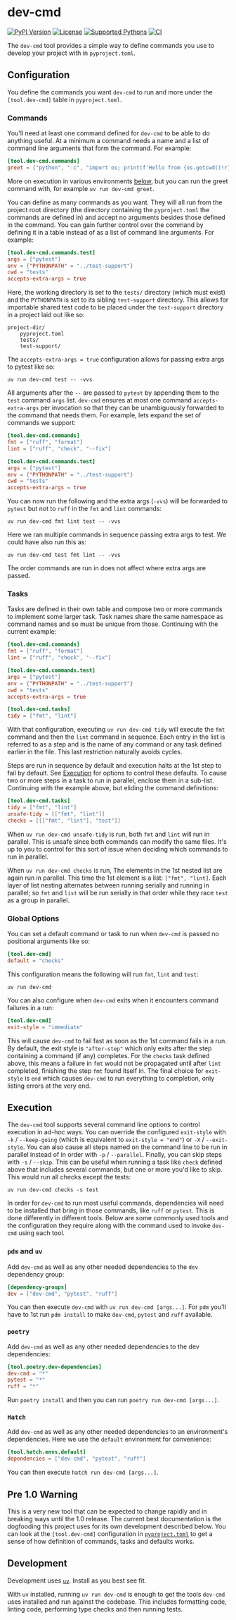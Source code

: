 # dev-cmd

[![PyPI Version](https://shields.io/pypi/v/dev-cmd.svg)](https://pypi.org/project/dev-cmd/)
[![License](https://shields.io/pypi/l/dev-cmd.svg)](LICENSE)
[![Supported Pythons](https://shields.io/pypi/pyversions/dev-cmd.svg)](pyproject.toml)
[![CI](https://img.shields.io/github/actions/workflow/status/jsirois/dev-cmd/ci.yml)](https://github.com/jsirois/dev-cmd/actions/workflows/ci.yml)

The `dev-cmd` tool provides a simple way to define commands you use to develop your project with in
`pyproject.toml`.

## Configuration

You define the commands you want `dev-cmd` to run and more under the `[tool.dev-cmd]` table in
`pyproject.toml`.

### Commands

You'll need at least one command defined for `dev-cmd` to be able to do anything useful. At a
minimum a command needs a name and a list of command line arguments that form the command.
For example:

```toml
[tool.dev-cmd.commands]
greet = ["python", "-c", "import os; print(f'Hello from {os.getcwd()!r}.')"]
```

More on execution in various environments [below](#Execution), but you can run the greet command
with, for example `uv run dev-cmd greet`.

You can define as many commands as you want. They will all run from the project root directory (the
directory containing the `pyproject.toml` the commands are defined in) and accept no arguments
besides those defined in the command. You can gain further control over the command by defining it
in a table instead of as a list of command line arguments. For example:

```toml
[tool.dev-cmd.commands.test]
args = ["pytest"]
env = {"PYTHONPATH" = "../test-support"}
cwd = "tests"
accepts-extra-args = true
```

Here, the working directory is set to the `tests/` directory (which must exist) and the `PYTHONPATH`
is set to its sibling `test-support` directory. This allows for importable shared test code to be
placed under the `test-support` directory in a project laid out like so:
```
project-dir/
    pyproject.toml
    tests/
    test-support/
```

The `accepts-extra-args = true` configuration allows for passing extra args to pytest like so:
```console
uv run dev-cmd test -- -vvs
```
All arguments after the `--` are passed to `pytest` by appending them to the `test` command `args`
list. `dev-cmd` ensures at most one command `accepts-extra-args` per invocation so that they can be
unambiguously forwarded to the command that needs them. For example, lets expand the set of commands
we support:
```toml
[tool.dev-cmd.commands]
fmt = ["ruff", "format"]
lint = ["ruff", "check", "--fix"]

[tool.dev-cmd.commands.test]
args = ["pytest"]
env = {"PYTHONPATH" = "../test-support"}
cwd = "tests"
accepts-extra-args = true
```
You can now run the following and the extra args (`-vvs`) will be forwarded to `pytest` but not to
`ruff` in the `fmt` and `lint` commands:
```console
uv run dev-cmd fmt lint test -- -vvs
```
Here we ran multiple commands in sequence passing extra args to test. We could have also run this
as:
```console
uv run dev-cmd test fmt lint -- -vvs
```
The order commands are run in does not affect where extra args are passed.

### Tasks

Tasks are defined in their own table and compose two or more commands to implement some larger task.
Task names share the same namespace as command names and so must be unique from those. Continuing
with the current example:
```toml
[tool.dev-cmd.commands]
fmt = ["ruff", "format"]
lint = ["ruff", "check", "--fix"]

[tool.dev-cmd.commands.test]
args = ["pytest"]
env = {"PYTHONPATH" = "../test-support"}
cwd = "tests"
accepts-extra-args = true

[tool.dev-cmd.tasks]
tidy = ["fmt", "lint"]
```

With that configuration, executing `uv run dev-cmd tidy` will execute the `fmt` command and then
the `lint` command in sequence. Each entry in the list is referred to as a step and is the name of
any command or any task defined earlier in the file. This last restriction naturally avoids cycles.

Steps are run in sequence by default and execution halts at the 1st step to fail by default. See
[Execution](#Execution) for options to control these defaults. To cause two or more steps in a task
to run in parallel, enclose them in a sub-list. Continuing with the example above, but eliding the
command definitions:
```toml
[tool.dev-cmd.tasks]
tidy = ["fmt", "lint"]
unsafe-tidy = [["fmt", "lint"]]
checks = [[["fmt", "lint"], "test"]]
```
When `uv run dev-cmd unsafe-tidy` is run, both `fmt` and `lint` will run in parallel. This is unsafe
since both commands can modify the same files. It's up to you to control for this sort of issue when
deciding which commands to run in parallel.

When `uv run dev-cmd checks` is run, The elements in the 1st nested list are again run in parallel.
This time the 1st element is a list: `["fmt", "lint]`. Each layer of list nesting alternates between
running serially and running in parallel; so `fmt` and `list` will be run serially in that order
while they race `test` as a group in parallel.

### Global Options

You can set a default command or task to run when `dev-cmd` is passed no positional arguments like
so:
```toml
[tool.dev-cmd]
default = "checks"
```
This configuration means the following will run `fmt`, `lint` and `test`:
```console
uv run dev-cmd
```
You can also configure when `dev-cmd` exits when it encounters command failures in a run:
```toml
[tool.dev-cmd]
exit-style = "immediate"
```
This will cause `dev-cmd` to fail fast as soon as the 1st command fails in a run. By default, the
exit style is `"after-step"` which only exits after the step containing a command (if any)
completes. For the `checks` task defined above, this means a failure in `fmt` would not be
propagated until after `lint` completed, finishing the step `fmt` found itself in. The final choice
for `exit-style` is `end` which causes `dev-cmd` to run everything to completion, only listing
errors at the very end.

## Execution

The `dev-cmd` tool supports several command line options to control execution in ad-hoc ways. You
can override the configured `exit-style` with `-k` / `--keep-going` (which is equivalent to
`exit-style = "end"`) or `-X` / `--exit-style`. You can also cause all steps named on the command
line to be run in parallel instead of in order with `-p` / `--parallel`. Finally, you can skip steps
with `-s` / `--skip`. This can be useful when running a task like `check` defined above that
includes several commands, but one or more you'd like to skip. This would run all checks except
the tests:
```console
uv run dev-cmd checks -s test
```

In order for `dev-cmd` to run most useful commands, dependencies will need to be installed that
bring in those commands, like `ruff` or `pytest`. This is done differently in different tools.
Below are some commonly used tools and the configuration they require along with the command used to
invoke `dev-cmd` using each tool.

### `pdm` and `uv`

Add `dev-cmd` as well as any other needed dependencies to the `dev` dependency group:
```toml
[dependency-groups]
dev = ["dev-cmd", "pytest", "ruff"]
```
You can then execute `dev-cmd` with `uv run dev-cmd [args...]`. For `pdm` you'll have to 1st run
`pdm install` to make `dev-cmd`, `pytest` and `ruff` available.

### `poetry`

Add `dev-cmd` as well as any other needed dependencies to the dev dependencies:
```toml
[tool.poetry.dev-dependencies]
dev-cmd = "*"
pytest = "*"
ruff = "*"
```

Run `poetry install` and then you can run `poetry run dev-cmd [args...]`.

### `Hatch`

Add `dev-cmd` as well as any other needed dependencies to an environment's dependencies. Here we use
the `default` environment for convenience:
```toml
[tool.hatch.envs.default]
dependencies = ["dev-cmd", "pytest", "ruff"]
```

You can then execute `hatch run dev-cmd [args...]`.

## Pre 1.0 Warning

This is a very new tool that can be expected to change rapidly and in breaking ways until the 1.0
release. The current best documentation is the dogfooding this project uses for its own development
described below. You can look at the `[tool.dev-cmd]` configuration in [`pyproject.toml`](
pyproject.toml) to get a sense of how definition of commands, tasks and defaults works.

## Development

Development uses [`uv`](https://docs.astral.sh/uv/getting-started/installation/). Install as you
best see fit.

With `uv` installed, running `uv run dev-cmd` is enough to get the tools `dev-cmd` uses installed
and  run against the codebase. This includes formatting code, linting code, performing type checks
and then running tests.
